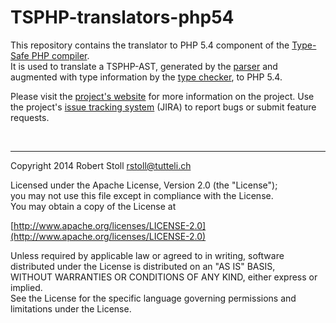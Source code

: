 # TSPHP-translators-php54

This repository contains the translator to PHP 5.4 component of the [Type-Safe PHP compiler](https://github.com/tsphp/tsphp "TSPHP compiler").  
It is used to translate a TSPHP-AST, generated by the [parser](https://github.com/tsphp/tsphp-parser) and augmented with type information by the [type checker](https://github.com/tsphp/tsphp-type-checker), to PHP 5.4. 

Please visit the [project's website](http://tsphp.ch/) for more information on the project.
Use the project's [issue tracking system](http://tsphp.ch/jira) (JIRA) to report bugs or submit feature requests.

<br/>

---

Copyright 2014 Robert Stoll <rstoll@tutteli.ch>

Licensed under the Apache License, Version 2.0 (the "License");  
you may not use this file except in compliance with the License.  
You may obtain a copy of the License at  

[http://www.apache.org/licenses/LICENSE-2.0](http://www.apache.org/licenses/LICENSE-2.0)

Unless required by applicable law or agreed to in writing, software  
distributed under the License is distributed on an "AS IS" BASIS,  
WITHOUT WARRANTIES OR CONDITIONS OF ANY KIND, either express or implied.  
See the License for the specific language governing permissions and  
limitations under the License.